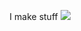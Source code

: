 <p align="center">
	I make stuff
	<img src="https://github-readme-stats.vercel.app/api?username=snnwer&show_icons=true&theme=dark">
</p>